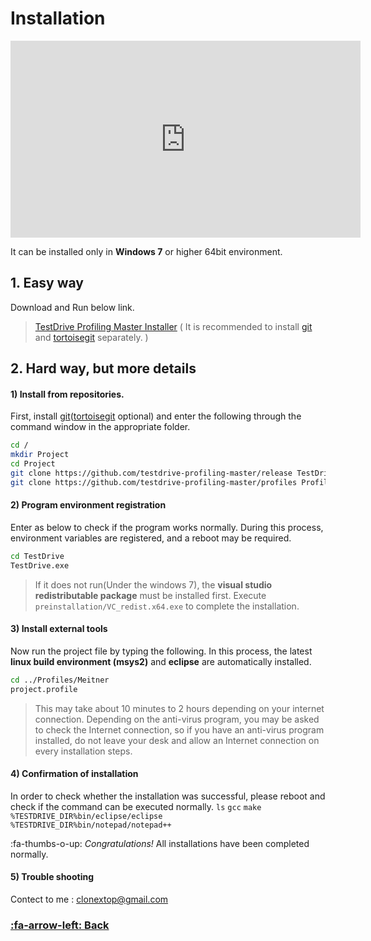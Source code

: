 # Installation

<iframe width="560" height="315" src="https://www.youtube.com/embed/hWhtecGd4l4" frameborder="0" allow="accelerometer; autoplay; encrypted-media; gyroscope; picture-in-picture" allowfullscreen></iframe>

It can be installed only in **Windows 7** or higher 64bit environment.

## 1. Easy way
Download and Run below link.
> [TestDrive Profiling Master Installer](download/TestDrive_Profiling_Master.exe)
>( It is recommended to install [git](https://git-scm.com/downloads) and [tortoisegit](https://tortoisegit.org/download/) separately. )
 

## 2. Hard way, but more details

#### 1) Install from repositories.
First, install [git](https://git-scm.com/downloads)([tortoisegit](https://tortoisegit.org/download/) optional) and enter the following through the command window in the appropriate folder.

```sh
cd /
mkdir Project
cd Project
git clone https://github.com/testdrive-profiling-master/release TestDrive
git clone https://github.com/testdrive-profiling-master/profiles Profiles
```

#### 2) Program environment registration
Enter as below to check if the program works normally.
During this process, environment variables are registered, and a reboot may be required.

```sh
cd TestDrive
TestDrive.exe
```
> If it does not run(Under the windows 7), the **visual studio redistributable package** must be installed first.
Execute `preinstallation/VC_redist.x64.exe` to complete the installation.

#### 3) Install external tools
Now run the project file by typing the following.
In this process, the latest **linux build environment (msys2)** and **eclipse** are automatically installed.

``` sh
cd ../Profiles/Meitner
project.profile
```
> This may take about 10 minutes to 2 hours depending on your internet connection.
Depending on the anti-virus program, you may be asked to check the Internet connection, so if you have an anti-virus program installed, do not leave your desk and allow an Internet connection on every installation steps.

#### 4) Confirmation of installation
In order to check whether the installation was successful, please reboot and check if the command can be executed normally.
`ls`
`gcc`
`make`
`%TESTDRIVE_DIR%bin/eclipse/eclipse`
`%TESTDRIVE_DIR%bin/notepad/notepad++`

:fa-thumbs-o-up: *Congratulations!*  All installations have been completed normally.

#### 5) Trouble shooting
Contect to me : clonextop@gmail.com
### [:fa-arrow-left: Back](?top.md)

